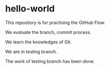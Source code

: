 # hello-world
This repository is for practising the GitHub Flow.

We evaluate the branch, commit process.

We learn the knowledges of Git.

We are in testing branch.

The work of testing branch has been done.
